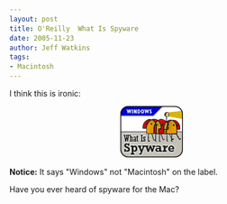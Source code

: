 ```yaml
---
layout: post
title: O'Reilly  What Is Spyware
date: 2005-11-23
author: Jeff Watkins
tags:
- Macintosh
---
```


I think this is ironic:

<p style="text-align: center">
<a href="http://www.windowsdevcenter.com/pub/a/windows/2005/11/22/what-is-spyware.html"><img src="/photos/111-what_is_spyware.gif" alt="O'Reilly features an article about spyware"/></a>
</p>

**Notice:** It says "Windows" not "Macintosh" on the label.

Have you ever heard of spyware for the Mac?